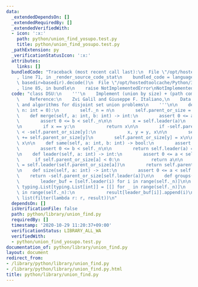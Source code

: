 ```yaml
---
data:
  _extendedDependsOn: []
  _extendedRequiredBy: []
  _extendedVerifiedWith:
  - icon: ':x:'
    path: python/union_find_yosupo.test.py
    title: python/union_find_yosupo.test.py
  _pathExtension: py
  _verificationStatusIcon: ':x:'
  attributes:
    links: []
  bundledCode: "Traceback (most recent call last):\n  File \"/opt/hostedtoolcache/Python/3.9.0/x64/lib/python3.9/site-packages/onlinejudge_verify/documentation/build.py\"\
    , line 71, in _render_source_code_stat\n    bundled_code = language.bundle(stat.path,\
    \ basedir=basedir).decode()\n  File \"/opt/hostedtoolcache/Python/3.9.0/x64/lib/python3.9/site-packages/onlinejudge_verify/languages/python.py\"\
    , line 85, in bundle\n    raise NotImplementedError\nNotImplementedError\n"
  code: "class DSU:\n    '''\n    Implement (union by size) + (path compression)\n\
    \    Reference:\n    Zvi Galil and Giuseppe F. Italiano,\n    Data structures\
    \ and algorithms for disjoint set union problems\n    '''\n\n    def __init__(self,\
    \ n: int = 0):\n        self._n = n\n        self.parent_or_size = [-1] * n\n\n\
    \    def merge(self, a: int, b: int) -> int:\n        assert 0 <= a < self._n\n\
    \        assert 0 <= b < self._n\n\n        x = self.leader(a)\n        y = self.leader(b)\n\
    \n        if x == y:\n            return x\n\n        if -self.parent_or_size[x]\
    \ < -self.parent_or_size[y]:\n            x, y = y, x\n\n        self.parent_or_size[x]\
    \ += self.parent_or_size[y]\n        self.parent_or_size[y] = x\n\n        return\
    \ x\n\n    def same(self, a: int, b: int) -> bool:\n        assert 0 <= a < self._n\n\
    \        assert 0 <= b < self._n\n\n        return self.leader(a) == self.leader(b)\n\
    \n    def leader(self, a: int) -> int:\n        assert 0 <= a < self._n\n\n  \
    \      if self.parent_or_size[a] < 0:\n            return a\n\n        self.parent_or_size[a]\
    \ = self.leader(self.parent_or_size[a])\n        return self.parent_or_size[a]\n\
    \n    def size(self, a: int) -> int:\n        assert 0 <= a < self._n\n\n    \
    \    return -self.parent_or_size[self.leader(a)]\n\n    def groups(self) -> typing.List[typing.List[int]]:\n\
    \        leader_buf = [self.leader(i) for i in range(self._n)]\n\n        result:\
    \ typing.List[typing.List[int]] = [[] for _ in range(self._n)]\n        for i\
    \ in range(self._n):\n            result[leader_buf[i]].append(i)\n\n        return\
    \ list(filter(lambda r: r, result))\n"
  dependsOn: []
  isVerificationFile: false
  path: python/library/union_find.py
  requiredBy: []
  timestamp: '2020-10-29 11:20:37+09:00'
  verificationStatus: LIBRARY_ALL_WA
  verifiedWith:
  - python/union_find_yosupo.test.py
documentation_of: python/library/union_find.py
layout: document
redirect_from:
- /library/python/library/union_find.py
- /library/python/library/union_find.py.html
title: python/library/union_find.py
---
```

